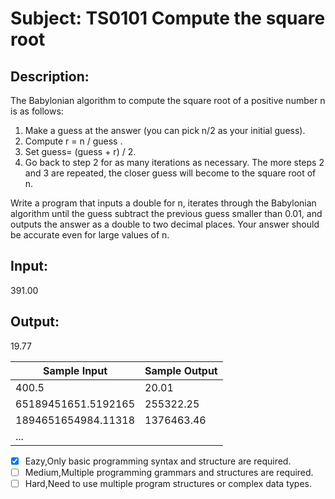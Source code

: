 # Subject: TS0101 Compute the square root
## Description:
The Babylonian algorithm to compute the square root of a positive number n is as follows:
1. Make a guess at the answer (you can pick n/2 as your initial guess).
2. Compute r = n / guess .
3. Set guess= (guess + r) / 2.
4. Go back to step 2 for as many iterations as necessary. The more steps 2 and 3 are repeated, the closer guess will become to the square root of n.

Write a program that inputs a double for n, iterates through the Babylonian algorithm until the guess subtract the previous guess smaller than 0.01, and outputs the answer as a double to two decimal places. Your answer should be accurate even for large values of n.

## Input:
391.00

## Output:
19.77

| Sample Input | Sample Output |
| ------------ | ------------- |
| 400.5        | 20.01         |
|65189451651.5192165|255322.25 |
|1894651654984.11318|1376463.46|
|...| |


- [x]  Eazy,Only basic programming syntax and structure are required.
- [ ]  Medium,Multiple programming grammars and structures are required.
- [ ] Hard,Need to use multiple program structures or complex data types.
